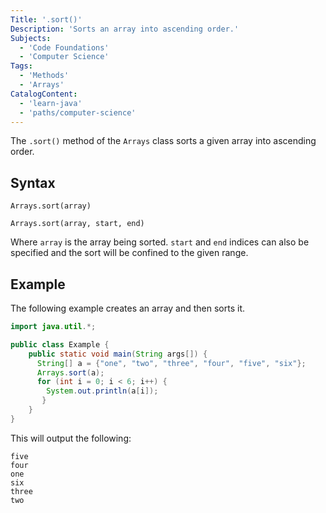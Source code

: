 ```yaml
---
Title: '.sort()'
Description: 'Sorts an array into ascending order.'
Subjects:
  - 'Code Foundations'
  - 'Computer Science'
Tags:
  - 'Methods'
  - 'Arrays'
CatalogContent:
  - 'learn-java'
  - 'paths/computer-science'
---
```


The `.sort()` method of the `Arrays` class sorts a given array into ascending order.

## Syntax

```pseudo
Arrays.sort(array)

Arrays.sort(array, start, end)
```

Where `array` is the array being sorted. `start` and `end` indices can also be specified and the sort will be confined to the given range.

## Example

The following example creates an array and then sorts it.

```java
import java.util.*;

public class Example {
    public static void main(String args[]) {
      String[] a = {"one", "two", "three", "four", "five", "six"};
      Arrays.sort(a);
      for (int i = 0; i < 6; i++) {
        System.out.println(a[i]);
       }
    }
}
```

This will output the following:

```shell
five
four
one
six
three
two
```
